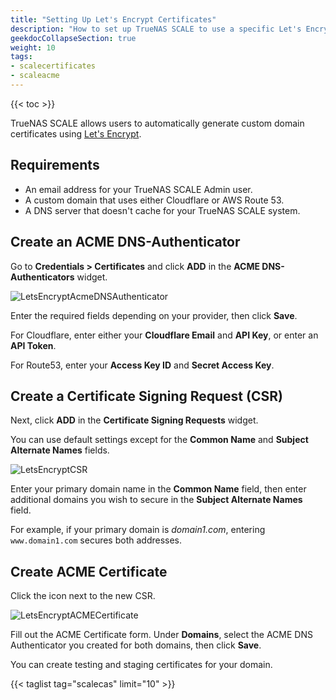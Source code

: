 ```yaml
---
title: "Setting Up Let's Encrypt Certificates"
description: "How to set up TrueNAS SCALE to use a specific Let's Encrypt certificate."
geekdocCollapseSection: true
weight: 10
tags:
- scalecertificates
- scaleacme
---
```


{{< toc >}}

TrueNAS SCALE allows users to automatically generate custom domain certificates using [Let's Encrypt](https://letsencrypt.org/). 

## Requirements

* An email address for your TrueNAS SCALE Admin user.
* A custom domain that uses either Cloudflare or AWS Route 53.
* A DNS server that doesn't cache for your TrueNAS SCALE system.

## Create an ACME DNS-Authenticator

Go to **Credentials > Certificates** and click **ADD** in the **ACME DNS-Authenticators** widget.

![LetsEncryptAcmeDNSAuthenticator](/images/SCALE/22.12/LetsEncryptAcmeDNSAuthenticator.png "Add ACME DNS Authenticator")

Enter the required fields depending on your provider, then click **Save**.

For Cloudflare, enter either your **Cloudflare Email** and **API Key**, or enter an **API Token**.

For Route53, enter your **Access Key ID** and **Secret Access Key**.

## Create a Certificate Signing Request (CSR)

Next, click **ADD** in the **Certificate Signing Requests** widget.

You can use default settings except for the **Common Name** and **Subject Alternate Names** fields. 

![LetsEncryptCSR](/images/SCALE/22.12/LetsEncryptCSR.png "Add CSR")

Enter your primary domain name in the **Common Name** field, then enter additional domains you wish to secure in the **Subject Alternate Names** field. 

For example, if your primary domain is *domain1.com*, entering `www.domain1.com` secures both addresses.

## Create ACME Certificate

Click the <span class="iconify" data-icon="mdi:wrench"></span> icon next to the new CSR.

![LetsEncryptACMECertificate](/images/SCALE/22.12/LetsEncryptACMECertificate.png "Add ACME Certificate")

Fill out the ACME Certificate form. Under **Domains**, select the ACME DNS Authenticator you created for both domains, then click **Save**.

You can create testing and staging certificates for your domain.

{{< taglist tag="scalecas" limit="10" >}}
